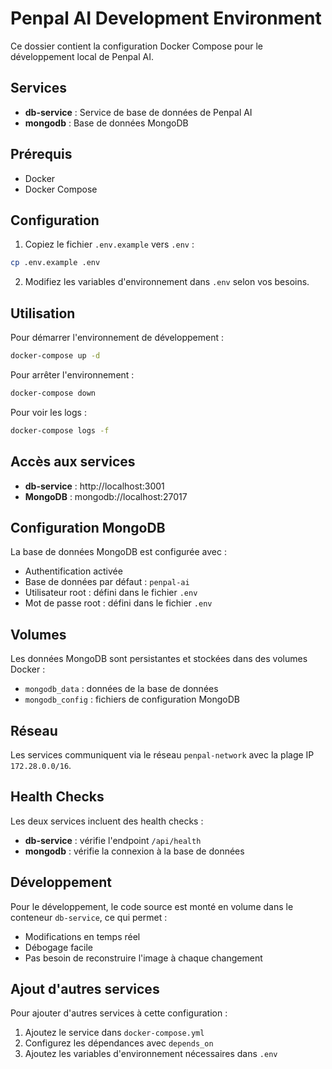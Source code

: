 # Penpal AI Development Environment

Ce dossier contient la configuration Docker Compose pour le développement local de Penpal AI.

## Services

- **db-service** : Service de base de données de Penpal AI
- **mongodb** : Base de données MongoDB

## Prérequis

- Docker
- Docker Compose

## Configuration

1. Copiez le fichier `.env.example` vers `.env` :

```bash
cp .env.example .env
```

2. Modifiez les variables d'environnement dans `.env` selon vos besoins.

## Utilisation

Pour démarrer l'environnement de développement :

```bash
docker-compose up -d
```

Pour arrêter l'environnement :

```bash
docker-compose down
```

Pour voir les logs :

```bash
docker-compose logs -f
```

## Accès aux services

- **db-service** : http://localhost:3001
- **MongoDB** : mongodb://localhost:27017

## Configuration MongoDB

La base de données MongoDB est configurée avec :

- Authentification activée
- Base de données par défaut : `penpal-ai`
- Utilisateur root : défini dans le fichier `.env`
- Mot de passe root : défini dans le fichier `.env`

## Volumes

Les données MongoDB sont persistantes et stockées dans des volumes Docker :

- `mongodb_data` : données de la base de données
- `mongodb_config` : fichiers de configuration MongoDB

## Réseau

Les services communiquent via le réseau `penpal-network` avec la plage IP `172.28.0.0/16`.

## Health Checks

Les deux services incluent des health checks :

- **db-service** : vérifie l'endpoint `/api/health`
- **mongodb** : vérifie la connexion à la base de données

## Développement

Pour le développement, le code source est monté en volume dans le conteneur `db-service`, ce qui permet :

- Modifications en temps réel
- Débogage facile
- Pas besoin de reconstruire l'image à chaque changement

## Ajout d'autres services

Pour ajouter d'autres services à cette configuration :

1. Ajoutez le service dans `docker-compose.yml`
2. Configurez les dépendances avec `depends_on`
3. Ajoutez les variables d'environnement nécessaires dans `.env`
